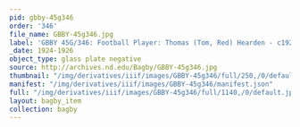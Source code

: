 ```yaml
---
pid: gbby-45g346
order: '346'
file_name: GBBY-45g346.jpg
label: 'GBBY 45G/346: Football Player: Thomas (Tom, Red) Hearden - c1924-1926'
_date: 1924-1926
object_type: glass plate negative
source: http://archives.nd.edu/Bagby/GBBY-45g346.jpg
thumbnail: "/img/derivatives/iiif/images/GBBY-45g346/full/250,/0/default.jpg"
manifest: "/img/derivatives/iiif/images/GBBY-45g346/manifest.json"
full: "/img/derivatives/iiif/images/GBBY-45g346/full/1140,/0/default.jpg"
layout: bagby_item
collection: bagby
---
```


